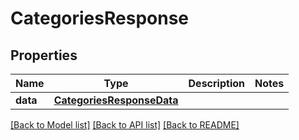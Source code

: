 # CategoriesResponse

## Properties
Name | Type | Description | Notes
------------ | ------------- | ------------- | -------------
**data** | [**CategoriesResponseData**](CategoriesResponseData.md) |  | 

[[Back to Model list]](../README.md#documentation-for-models) [[Back to API list]](../README.md#documentation-for-api-endpoints) [[Back to README]](../README.md)


